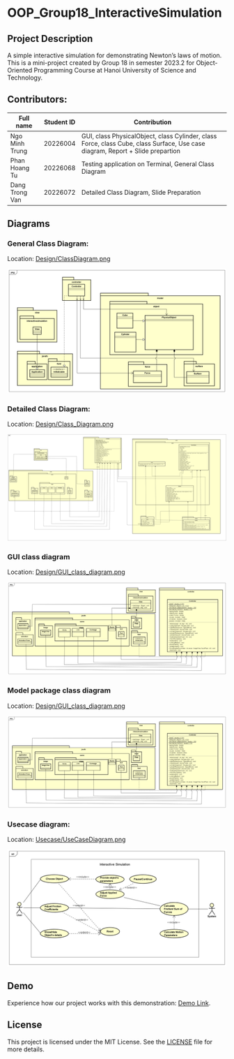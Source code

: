 # OOP_Group18_InteractiveSimulation
## Project Description
A simple interactive simulation for demonstrating Newton’s laws of motion.
This is a mini-project created by Group 18 in semester 2023.2 for Object-Oriented Programming Course at Hanoi University of Science and Technology.
## Contributors:
| Full name           | Student ID   | Contribution                                                                                                                   |
---------------------|------------  |--------------------------------------------------------------------------------------------------------------------------------|
| Ngo Minh Trung      |20226004      | GUI, class PhysicalObject, class Cylinder, class Force, class Cube, class Surface, Use case diagram, Report + Slide prepartion |
| Phan Hoang Tu       | 20226068     | Testing application on Terminal, General Class Diagram                                                                         |
| Dang Trong Van      | 20226072     | Detailed Class Diagram, Slide Preparation                                                                                      |



## Diagrams
### General Class Diagram:
Location: [Design/ClassDiagram.png](Design/General_Class_Diagram.png)

![Alt text](Design/General_Class_Diagram.png)

### Detailed Class Diagram:
Location: [Design/Class_Diagram.png](Design/Class_Diagram.png)

![Alt text](Design/Class_Diagram.png)

### GUI class diagram
Location: [Design/GUI_class_diagram.png](Design/GUI_class_diagram.png)

![Alt text](Design/GUI_class_diagram.png)

### Model package class diagram
Location: [Design/GUI_class_diagram.png](Design/Model_Class_Diagram.png)

![Alt text](Design/GUI_class_diagram.png)

### Usecase diagram:
Location: [Usecase/UseCaseDiagram.png](Usecase/UseCaseDiagram.png)

![Alt text](Usecase/UseCaseDiagram.png)

## Demo 
  Experience how our project works with this demonstration: [Demo Link](https://drive.google.com/file/d/1NLIkhn11kc8dD9bCNWWKvwizjR59NYKG/view?usp=sharing][DemoVideo).

## License
This project is licensed under the MIT License. See the [LICENSE](LICENSE) file for more details.